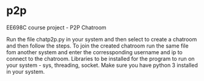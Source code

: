 # p2p
EE698C course project - P2P Chatroom

Run the file chatp2p.py in your system and then select to create a chatroom and then follow the steps.
To join the created chatroom run the same file fom another system and enter the corressponding username and ip to connect to the chatroom.
Libraries to be installed for the program to run on your system - sys, threading, socket.
Make sure you have python 3 installed in your system.
